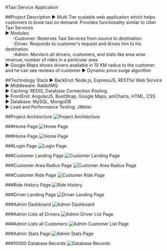 #Taxi Service Application


##Project Description
► Multi Tier scalable web application which helps customers to book taxi on demand. Provides  functionality similar to Uber Taxi Services<br>
► Modules:<br>
&nbsp;&nbsp;&nbsp;&nbsp;&nbsp;&nbsp;-Customer: Reserves Taxi Services from source to destination. <br>
&nbsp;&nbsp;&nbsp;&nbsp;&nbsp;&nbsp;-Driver: Responds to customer's request and drives him to his destination <br>
&nbsp;&nbsp;&nbsp;&nbsp;&nbsp;&nbsp;-Admin: Monitors all drivers, customers, and stats like area wise revenue, number of rides in a particular area<br>
► Google Maps shows drivers available in 10 KM radius to the customer and he can see reviews of customer
► Dynamic price surge algorithm


##Technology Stack
► BackEnd: Node.js, ExpressJS, RESTful Web Service<br>
► Middleware: RabbitMQ<br>
► Caching: REDIS, Database Connection Pooling<br>
► FrontEnd: AngularJS, BootStrap, Google Maps, amCharts, HTML, CSS<br>
► Database: MySQL, MongoDB<br>
► Load and Performance Testing: JMeter<br>
  

##Project Architecture
![Project Architecture](screenshots/architecture.png "Architecture:")


###Home Page
![Home Page](screenshots/login2.png "Home Page:")


###Home Page
![Home Page](screenshots/login1.png "Home Page:")


###Login Page
![Login Page](screenshots/signin.png "Login Page:")


###Customer Landing Page
![Customer Landing Page](screenshots/customerlanding.png "Customer Landing Page:")


###Customer Area Radius Page
![Customer Area Radius Page](screenshots/mapradius.png "Customer Area Radius Page:")


###Customer Ride Page
![Customer Ride Page](screenshots/mapanimation.png "Customer Ride Page:")


###Ride History Page
![Ride History](screenshots/ridehistory.png "Ride History:")


###Driver Landing Page
![Driver Landing Page](screenshots/driverlanding.png "Driver Landing Page:")


###Admin Dashboard
![Admin Dashboard](screenshots/admindashboard.png "Admin Dashboard:")


###Admin Lists all Drivers
![Admin Driver List Page](screenshots/listalldrivers.png "Admin Driver List Page:")



###Admin Lists all Customers
![Admin Customer List Page](screenshots/listallcustomers.png "Admin Customer List Page:")


###Admin Stats Page
![Admin Stats Page](screenshots/revenuestats.jpg "Admin Stats Page:")


###10000 Database Records
![Database Records](screenshots/database.png "Database Records:")


















